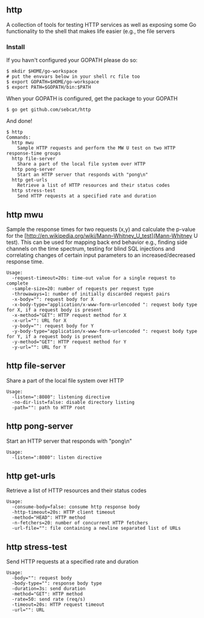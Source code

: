 
## http

A collection of tools for testing HTTP services as well as exposing some
Go functionality to the shell that makes life easier (e.g., the file servers

### Install

If you havn't configured your GOPATH please do so:

```
$ mkdir $HOME/go-workspace
# put the envvars below in your shell rc file too
$ export GOPATH=$HOME/go-workspace
$ export PATH=$GOPATH/bin:$PATH
```

When your GOPATH is configured, get the package to your GOPATH

```
$ go get github.com/sebcat/http
```

And done!

```
$ http
Commands:
  http mwu
    Sample HTTP requests and perform the MW U test on two HTTP response-time groups
  http file-server
    Share a part of the local file system over HTTP
  http pong-server
    Start an HTTP server that responds with "pong\n"
  http get-urls
    Retrieve a list of HTTP resources and their status codes
  http stress-test
    Send HTTP requests at a specified rate and duration

```


## http mwu
Sample the response times for two requests (x,y) and calculate the p-value
for the [http://en.wikipedia.org/wiki/Mann–Whitney_U_test](Mann-Whitney U test). This can be used for mapping back end behavior 
e.g., finding side channels on the time spectrum, testing for blind SQL injections and
correlating changes of certain input parameters to an increased/decreased response time.

```
Usage:
  -request-timeout=20s: time-out value for a single request to complete
  -sample-size=20: number of requests per request type
  -throwaways=1: number of initially discarded request pairs
  -x-body="": request body for X
  -x-body-type="application/x-www-form-urlencoded ": request body type for X, if a request body is present
  -x-method="GET": HTTP request method for X
  -x-url="": URL for X
  -y-body="": request body for Y
  -y-body-type="application/x-www-form-urlencoded ": request body type for Y, if a request body is present
  -y-method="GET": HTTP request method for Y
  -y-url="": URL for Y
```

## http file-server

Share a part of the local file system over HTTP

```
Usage:
  -listen=":8080": listening directive
  -no-dir-list=false: disable directory listing
  -path="": path to HTTP root
```

## http pong-server
    
Start an HTTP server that responds with "pong\n"

```
Usage:
  -listen=":8080": listen directive
```

## http get-urls

Retrieve a list of HTTP resources and their status codes

```
Usage:
  -consume-body=false: consume http response body
  -http-timeout=20s: HTTP client timeout
  -method="HEAD": HTTP method
  -n-fetchers=20: number of concurrent HTTP fetchers
  -url-file="": file containing a newline separated list of URLs
```

## http stress-test

Send HTTP requests at a specified rate and duration

```
Usage:
  -body="": request body
  -body-type="": response body type
  -duration=3s: send duration
  -method="GET": HTTP method
  -rate=50: send rate (req/s)
  -timeout=20s: HTTP request timeout
  -url="": URL
```
